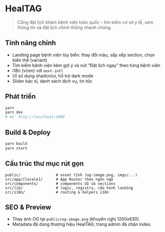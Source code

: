 # HealTAG

> Cổng đặt lịch khám bệnh viện toàn quốc – tìm kiếm cơ sở y tế, xem thông tin và đặt lịch chính thống nhanh chóng.

## Tính năng chính

- Landing page bệnh viện tùy biến: thay đổi màu, sắp xếp section, chọn biến thể (variant)
- Tìm kiếm bệnh viện kèm gợi ý và nút “Đặt lịch ngay” theo từng bệnh viện
- i18n (vi/en) với `next-intl`
- UI sử dụng shadcn/ui, hỗ trợ dark mode
- Slider bác sĩ, danh sách dịch vụ, tin tức

## Phát triển

```bash
yarn
yarn dev
# mở http://localhost:3000
```

## Build & Deploy

```bash
yarn build
yarn start
```

## Cấu trúc thư mục rút gọn

```
public/                # asset tĩnh (og-image.png, imgs/...)
src/app/[locale]/      # App Router theo ngôn ngữ
src/components/        # components UI và sections
src/lib/               # logic, registry, cấu hình landing
src/i18n/              # routing & helpers i18n
```

## SEO & Preview
- Thay ảnh OG tại `public/og-image.png` (khuyến nghị 1200x630).
- Metadata đã dùng thương hiệu HealTAG; trang admin đã chặn index.
